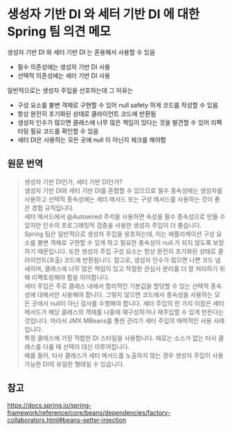 # 생성자 기반 DI 와 세터 기반 DI 에 대한 Spring 팀 의견 메모

생성자 기반 DI 와 세터 기반 DI 는 혼용해서 사용할 수 있음
- 필수 의존성에는 생성자 기반 DI 사용
- 선택적 의존성에는 세터 기반 DI 사용

일반적으로는 생성자 주입을 선호하는데 그 이유는
- 구성 요소를 불변 객체로 구현할 수 있어 null safety 하게 코드를 작성할 수 있음
- 항상 완전히 초기화된 상태로 클라이언트 코드에 반환됨
- 생성자 인수가 많으면 클래스에 너무 많은 책임이 있다는 것을 발견할 수 있어 리팩터링 필요 코드를 확인할 수 있음
- 세터 DI은 사용하는 모든 곳에 null 이 아닌지 체크를 해야함

## 원문 번역
> 생성자 기반 DI인가, 세터 기반 DI인가?  
> 생성자 기반 DI와 세터 기반 DI를 혼합할 수 있으므로 필수 종속성에는 생성자를 사용하고 선택적 종속성에는 세터 메서드 또는 구성 메서드를 사용하는 것이 좋은 경험 규칙입니다.  
> 세터 메서드에서 @Autowired 주석을 사용하면 속성을 필수 종속성으로 만들 수 있지만 인수의 프로그래밍적 검증을 사용한 생성자 주입이 더 좋습니다.  
> Spring 팀은 일반적으로 생성자 주입을 옹호하는데, 이는 애플리케이션 구성 요소를 불변 객체로 구현할 수 있게 하고 필요한 종속성이 null.가 되지 않도록 보장하기 때문입니다.
> 또한 생성자 주입 구성 요소는 항상 완전히 초기화된 상태로 클라이언트(호출) 코드에 반환됩니다.
> 참고로, 생성자 인수가 많으면 나쁜 코드 냄새이며, 클래스에 너무 많은 책임이 있고 적절한 관심사 분리를 더 잘 처리하기 위해 리팩토링해야 함을 의미합니다.  
> 세터 주입은 주로 클래스 내에서 합리적인 기본값을 할당할 수 있는 선택적 종속성에 대해서만 사용해야 합니다.
> 그렇지 않으면 코드에서 종속성을 사용하는 모든 곳에서 null이 아닌 검사를 수행해야 합니다.
> 세터 주입의 한 가지 이점은 세터 메서드가 해당 클래스의 객체를 나중에 재구성하거나 재주입할 수 있게 만든다는 것입니다.
> 따라서 JMX MBeans를 통한 관리가 세터 주입의 매력적인 사용 사례입니다.  
> 특정 클래스에 가장 적합한 DI 스타일을 사용합니다. 때로는 소스가 없는 타사 클래스를 다룰 때 선택이 대신 이루어집니다.  
> 예를 들어, 타사 클래스가 세터 메서드를 노출하지 않는 경우 생성자 주입이 사용 가능한 DI의 유일한 형태일 수 있습니다.

## 참고
https://docs.spring.io/spring-framework/reference/core/beans/dependencies/factory-collaborators.html#beans-setter-injection
